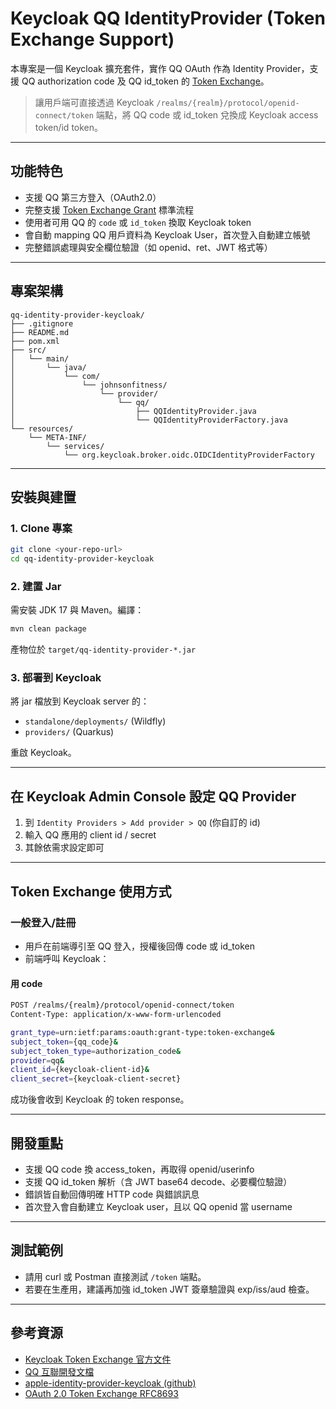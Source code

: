 # Keycloak QQ IdentityProvider (Token Exchange Support)

本專案是一個 Keycloak 擴充套件，實作 QQ OAuth 作為 Identity Provider，支援 QQ authorization code 及 QQ id_token 的 [Token Exchange](https://datatracker.ietf.org/doc/html/rfc8693)。

> 讓用戶端可直接透過 Keycloak `/realms/{realm}/protocol/openid-connect/token` 端點，將 QQ code 或 id_token 兌換成 Keycloak access token/id token。

---

## 功能特色

- 支援 QQ 第三方登入（OAuth2.0）
- 完整支援 [Token Exchange Grant](https://datatracker.ietf.org/doc/html/rfc8693) 標準流程
- 使用者可用 QQ 的 `code` 或 `id_token` 換取 Keycloak token
- 會自動 mapping QQ 用戶資料為 Keycloak User，首次登入自動建立帳號
- 完整錯誤處理與安全欄位驗證（如 openid、ret、JWT 格式等）

---

## 專案架構

```
qq-identity-provider-keycloak/
├── .gitignore
├── README.md
├── pom.xml
├── src/
│   └── main/
│       └── java/
│           └── com/
│               └── johnsonfitness/
│                   └── provider/
│                       └── qq/
│                           ├── QQIdentityProvider.java
│                           └── QQIdentityProviderFactory.java
└── resources/
    └── META-INF/
        └── services/
            └── org.keycloak.broker.oidc.OIDCIdentityProviderFactory
```

---

## 安裝與建置

### 1. Clone 專案
```bash
git clone <your-repo-url>
cd qq-identity-provider-keycloak
```

### 2. 建置 Jar
需安裝 JDK 17 與 Maven。編譯：
```bash
mvn clean package
```
產物位於 `target/qq-identity-provider-*.jar`

### 3. 部署到 Keycloak
將 jar 檔放到 Keycloak server 的：
- `standalone/deployments/` (Wildfly)
- `providers/` (Quarkus)

重啟 Keycloak。

---

## 在 Keycloak Admin Console 設定 QQ Provider

1. 到 `Identity Providers > Add provider > QQ` (你自訂的 id)
2. 輸入 QQ 應用的 client id / secret
3. 其餘依需求設定即可

---

## Token Exchange 使用方式

### 一般登入/註冊
- 用戶在前端導引至 QQ 登入，授權後回傳 code 或 id_token
- 前端呼叫 Keycloak：

#### 用 code
```bash
POST /realms/{realm}/protocol/openid-connect/token
Content-Type: application/x-www-form-urlencoded

grant_type=urn:ietf:params:oauth:grant-type:token-exchange&
subject_token={qq_code}&
subject_token_type=authorization_code&
provider=qq&
client_id={keycloak-client-id}&
client_secret={keycloak-client-secret}
```

成功後會收到 Keycloak 的 token response。

---

## 開發重點
- 支援 QQ code 換 access_token，再取得 openid/userinfo
- 支援 QQ id_token 解析（含 JWT base64 decode、必要欄位驗證）
- 錯誤皆自動回傳明確 HTTP code 與錯誤訊息
- 首次登入會自動建立 Keycloak user，且以 QQ openid 當 username

---

## 測試範例

- 請用 curl 或 Postman 直接測試 `/token` 端點。
- 若要在生產用，建議再加強 id_token JWT 簽章驗證與 exp/iss/aud 檢查。

---

## 參考資源
- [Keycloak Token Exchange 官方文件](https://www.keycloak.org/docs/latest/server_development/#_token-exchange)
- [QQ 互聯開發文檔](https://wiki.connect.qq.com/)
- [apple-identity-provider-keycloak (github)](https://github.com/klausbetz/apple-identity-provider-keycloak)
- [OAuth 2.0 Token Exchange RFC8693](https://datatracker.ietf.org/doc/html/rfc8693)
